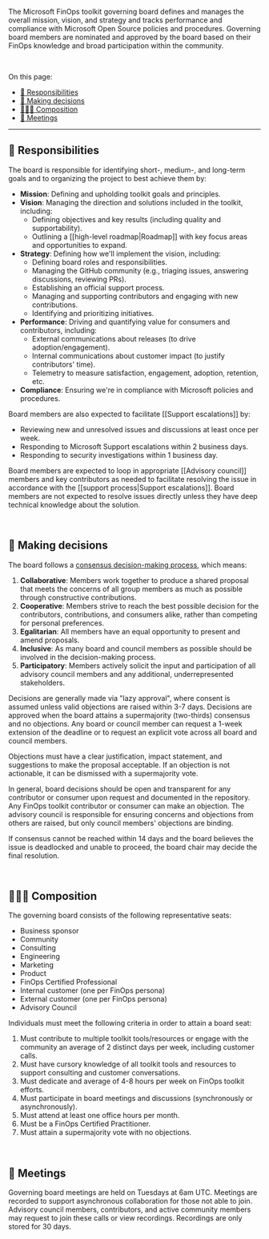 <!-- markdownlint-disable MD041 -->

The Microsoft FinOps toolkit governing board defines and manages the overall mission, vision, and strategy and tracks performance and compliance with Microsoft Open Source policies and procedures. Governing board members are nominated and approved by the board based on their FinOps knowledge and broad participation within the community.

<br>

On this page:

- [💼 Responsibilities](#-responsibilities)
- [🤔 Making decisions](#-making-decisions)
- [🧑‍🤝‍🧑 Composition](#-composition)
- [📑 Meetings](#-meetings)

---

## 💼 Responsibilities

The board is responsible for identifying short-, medium-, and long-term goals and to organizing the project to best achieve them by:

- **Mission**: Defining and upholding toolkit goals and principles.
- **Vision**: Managing the direction and solutions included in the toolkit, including:
  - Defining objectives and key results (including quality and supportability).
  - Outlining a [[high-level roadmap|Roadmap]] with key focus areas and opportunities to expand.
- **Strategy**: Defining how we'll implement the vision, including:
  - Defining board roles and responsibilities.
  - Managing the GitHub community (e.g., triaging issues, answering discussions, reviewing PRs).
  - Establishing an official support process.
  - Managing and supporting contributors and engaging with new contributions.
  - Identifying and prioritizing initiatives.
- **Performance**: Driving and quantifying value for consumers and contributors, including:
  - External communications about releases (to drive adoption/engagement).
  - Internal communications about customer impact (to justify contributors' time).
  - Telemetry to measure satisfaction, engagement, adoption, retention, etc.
- **Compliance**: Ensuring we're in compliance with Microsoft policies and procedures.

Board members are also expected to facilitate [[Support escalations]] by:
- Reviewing new and unresolved issues and discussions at least once per week.
- Responding to Microsoft Support escalations within 2 business days.
- Responding to security investigations within 1 business day.

Board members are expected to loop in appropriate [[Advisory council]] members and key contributors as needed to facilitate resolving the issue in accordance with the [[support process|Support escalations]]. Board members are not expected to resolve issues directly unless they have deep technical knowledge about the solution.

<br>

## 🤔 Making decisions

The board follows a [consensus decision-making process](https://en.wikipedia.org/wiki/Consensus_decision-making#Objectives), which means:

1. **Collaborative**: Members work together to produce a shared proposal that meets the concerns of all group members as much as possible through constructive contributions.
2. **Cooperative**: Members strive to reach the best possible decision for the contributors, contributions, and consumers alike, rather than competing for personal preferences.
3. **Egalitarian**: All members have an equal opportunity to present and amend proposals.
4. **Inclusive**: As many board and council members as possible should be involved in the decision-making process.
5. **Participatory**: Members actively solicit the input and participation of all advisory council members and any additional, underrepresented stakeholders.

Decisions are generally made via "lazy approval", where consent is assumed unless valid objections are raised within 3-7 days. Decisions are approved when the board attains a supermajority (two-thirds) consensus and no objections. Any board or council member can request a 1-week extension of the deadline or to request an explicit vote across all board and council members.

Objections must have a clear justification, impact statement, and suggestions to make the proposal acceptable. If an objection is not actionable, it can be dismissed with a supermajority vote.

In general, board decisions should be open and transparent for any contributor or consumer upon request and documented in the repository. Any FinOps toolkit contributor or consumer can make an objection. The advisory council is responsible for ensuring concerns and objections from others are raised, but only council members' objections are binding.

If consensus cannot be reached within 14 days and the board believes the issue is deadlocked and unable to proceed, the board chair may decide the final resolution.

<br>

## 🧑‍🤝‍🧑 Composition

The governing board consists of the following representative seats:

- Business sponsor
- Community
- Consulting
- Engineering
- Marketing
- Product
- FinOps Certified Professional
- Internal customer (one per FinOps persona)
- External customer (one per FinOps persona)
- Advisory Council

Individuals must meet the following criteria in order to attain a board seat:

1. Must contribute to multiple toolkit tools/resources or engage with the community an average of 2 distinct days per week, including customer calls.
2. Must have cursory knowledge of all toolkit tools and resources to support consulting and customer conversations.
3. Must dedicate and average of 4-8 hours per week on FinOps toolkit efforts.
4. Must participate in board meetings and discussions (synchronously or asynchronously).
5. Must attend at least one office hours per month.
6. Must be a FinOps Certified Practitioner.
7. Must attain a supermajority vote with no objections.

<br>

## 📑 Meetings

Governing board meetings are held on Tuesdays at 6am UTC. Meetings are recorded to support asynchronous collaboration for those not able to join. Advisory council members, contributors, and active community members may request to join these calls or view recordings. Recordings are only stored for 30 days.

<br>
